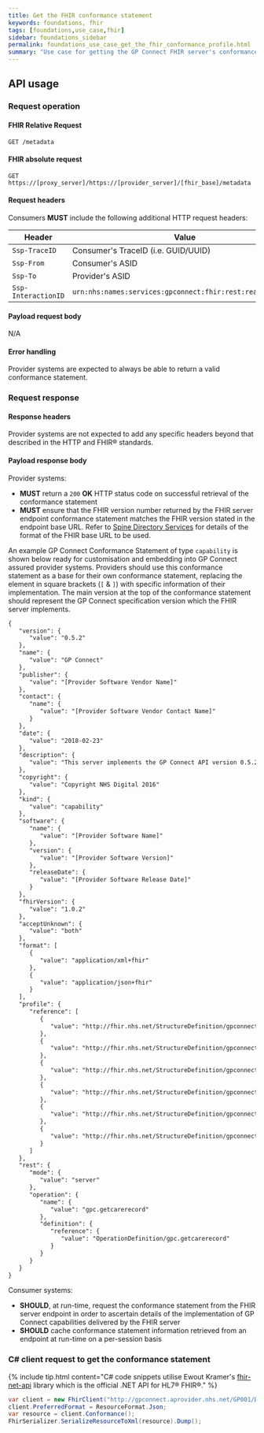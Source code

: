 ```yaml
---
title: Get the FHIR conformance statement
keywords: foundations, fhir
tags: [foundations,use_case,fhir]
sidebar: foundations_sidebar
permalink: foundations_use_case_get_the_fhir_conformance_profile.html
summary: "Use case for getting the GP Connect FHIR server's conformance statement."
---
```


## API usage ##

### Request operation ###

#### FHIR Relative Request ####

```http
GET /metadata
```

#### FHIR absolute request ####

```http
GET https://[proxy_server]/https://[provider_server]/[fhir_base]/metadata
```

#### Request headers ####

Consumers **MUST** include the following additional HTTP request headers:

| Header               | Value |
|----------------------|-------|
| `Ssp-TraceID`        | Consumer's TraceID (i.e. GUID/UUID) |
| `Ssp-From`           | Consumer's ASID |
| `Ssp-To`             | Provider's ASID |
| `Ssp-InteractionID`  | `urn:nhs:names:services:gpconnect:fhir:rest:read:metadata`|

#### Payload request body ####

N/A

#### Error handling ####

Provider systems are expected to always be able to return a valid conformance statement.

### Request response ###

#### Response headers ####

Provider systems are not expected to add any specific headers beyond that described in the HTTP and FHIR&reg; standards.

#### Payload response body ####

Provider systems:

- **MUST** return a `200` **OK** HTTP status code on successful retrieval of the conformance statement
- **MUST** ensure that the FHIR version number returned by the FHIR server endpoint conformance statement matches the FHIR version stated in the endpoint base URL. Refer to [Spine Directory Services](integration_spine_directory_service.html) for details of the format of the FHIR base URL to be used. 

An example GP Connect Conformance Statement of type `capability` is shown below ready for customisation and embedding into GP Connect assured provider systems. Providers should use this conformance statement as a base for their own conformance statement, replacing the element in square brackets (`[` & `]`) with specific information of their implementation. The main version at the top of the conformance statement should represent the GP Connect specification version which the FHIR server implements.


```xml
{
   "version": {
      "value": "0.5.2"
   },
   "name": {
      "value": "GP Connect"
   },
   "publisher": {
      "value": "[Provider Software Vendor Name]"
   },
   "contact": {
      "name": {
         "value": "[Provider Software Vendor Contact Name]"
      }
   },
   "date": {
      "value": "2018-02-23"
   },
   "description": {
      "value": "This server implements the GP Connect API version 0.5.2"
   },
   "copyright": {
      "value": "Copyright NHS Digital 2016"
   },
   "kind": {
      "value": "capability"
   },
   "software": {
      "name": {
         "value": "[Provider Software Name]"
      },
      "version": {
         "value": "[Provider Software Version]"
      },
      "releaseDate": {
         "value": "[Provider Software Release Date]"
      }
   },
   "fhirVersion": {
      "value": "1.0.2"
   },
   "acceptUnknown": {
      "value": "both"
   },
   "format": [
      {
         "value": "application/xml+fhir"
      },
      {
         "value": "application/json+fhir"
      }
   ],
   "profile": {
      "reference": [
         {
            "value": "http://fhir.nhs.net/StructureDefinition/gpconnect-patient-1"
         },
         {
            "value": "http://fhir.nhs.net/StructureDefinition/gpconnect-operationoutcome-1"
         },
         {
            "value": "http://fhir.nhs.net/StructureDefinition/gpconnect-practitioner-1"
         },
         {
            "value": "http://fhir.nhs.net/StructureDefinition/gpconnect-organization-1"
         },
         {
            "value": "http://fhir.nhs.net/StructureDefinition/gpconnect-searchset-bundle-1"
         },
         {
            "value": "http://fhir.nhs.net/StructureDefinition/gpconnect-carerecord-composition-1"
         }
      ]
   },
   "rest": {
      "mode": {
         "value": "server"
      },
      "operation": {
         "name": {
            "value": "gpc.getcarerecord"
         },
         "definition": {
            "reference": {
               "value": "OperationDefinition/gpc.getcarerecord"
            }
         }
      }
   }
}
```

Consumer systems:

- **SHOULD**, at run-time, request the conformance statement from the FHIR server endpoint in order to ascertain details of the implementation of GP Connect capabilities delivered by the FHIR server
- **SHOULD** cache conformance statement information retrieved from an endpoint at run-time on a per-session basis

### C# client request to get the conformance statement ###

{% include tip.html content="C# code snippets utilise Ewout Kramer's [fhir-net-api](https://github.com/ewoutkramer/fhir-net-api) library which is the official .NET API for HL7&reg; FHIR&reg;." %}

```csharp
var client = new FhirClient("http://gpconnect.aprovider.nhs.net/GP001/DSTU2/1/");
client.PreferredFormat = ResourceFormat.Json;
var resource = client.Conformance();
FhirSerializer.SerializeResourceToXml(resource).Dump();
```
